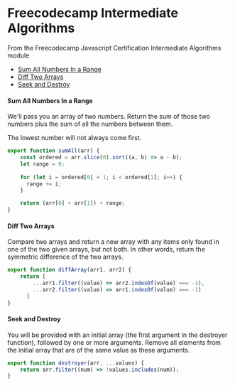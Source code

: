 <!-- markdownlint-disable MD001 -->

# Freecodecamp Intermediate Algorithms

From the Freecodecamp Javascript Certification Intermediate Algorithms module

- [Sum All Numbers In a Range](#sum-all-numbers-in-a-range)
- [Diff Two Arrays](#diff-two-arrays)
- [Seek and Destroy](#seek-and-destroy)

#### Sum All Numbers In a Range

We'll pass you an array of two numbers. Return the sum of those two numbers plus the sum of all the numbers between them.

The lowest number will not always come first.

```javascript
export function sumAll(arr) {
    const ordered = arr.slice(0).sort((a, b) => a - b);
    let range = 0;
  
    for (let i = ordered[0] + 1; i < ordered[1]; i++) {
      range += i;
    }

    return (arr[0] + arr[1]) + range;
}
```

#### Diff Two Arrays

Compare two arrays and return a new array with any items only found in one of the two given arrays, but not both. In other words, return the symmetric difference of the two arrays.

```javascript
export function diffArray(arr1, arr2) {
    return [
        ...arr1.filter((value) => arr2.indexOf(value) === -1),
        ...arr2.filter((value) => arr1.indexOf(value) === -1)
      ]
}
```

#### Seek and Destroy

You will be provided with an initial array (the first argument in the destroyer function), followed by one or more arguments. Remove all elements from the initial array that are of the same value as these arguments.

```javascript
export function destroyer(arr, ...values) {
    return arr.filter((num) => !values.includes(num));
}
```
